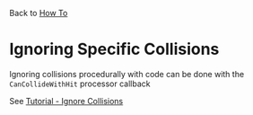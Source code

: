Back to [How To](../how-to.md)

# Ignoring Specific Collisions

Ignoring collisions procedurally with code can be done with the `CanCollideWithHit` processor callback

See [Tutorial - Ignore Collisions](../Tutorial/tutorial-ignorecollisions.md)